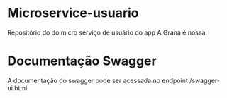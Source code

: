 # Microservice-usuario
Repositório do do micro serviço de usuário do app A Grana é nossa.

# Documentação Swagger
A documentação do swagger pode ser acessada no endpoint /swagger-ui.html